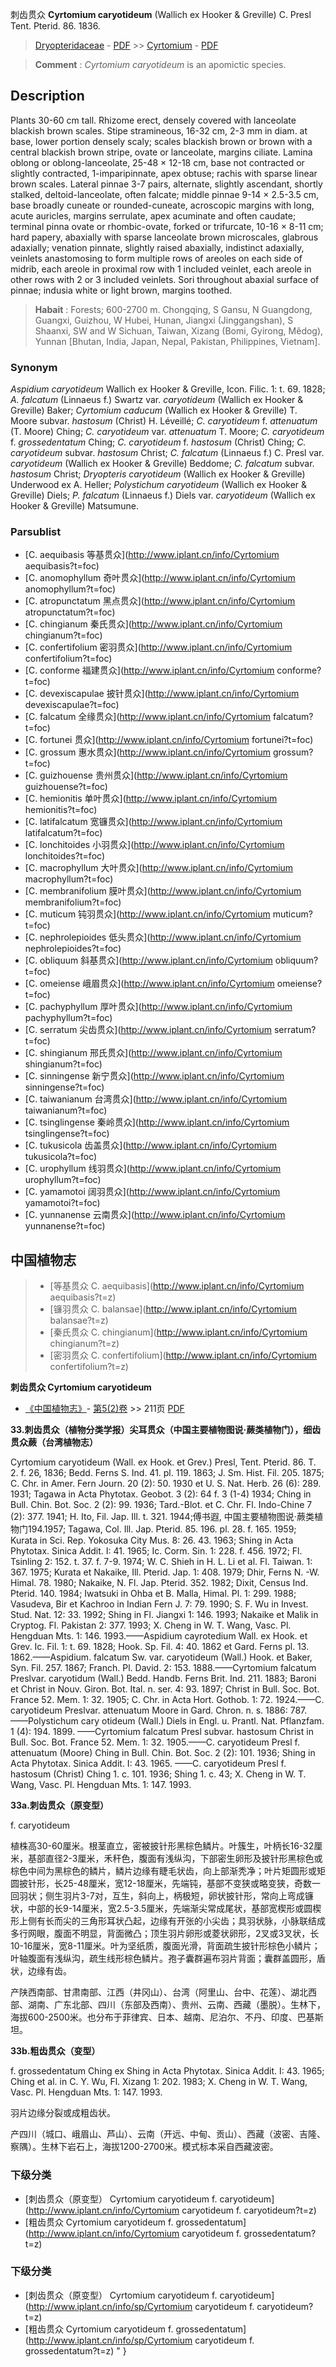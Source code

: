 刺齿贯众 **Cyrtomium caryotideum** (Wallich ex Hooker & Greville) C. Presl Tent. Pterid. 86. 1836.

> [Dryopteridaceae](http://www.iplant.cn/info/Dryopteridaceae?t=foc) - [PDF](http://www.iplant.cn/foc/pdf/Dryopteridaceae.pdf) >> [Cyrtomium](http://www.iplant.cn/info/Cyrtomium?t=foc) - [PDF](http://www.iplant.cn/foc/pdf/Cyrtomium.pdf)


> **Comment** : 
> *Cyrtomium caryotideum* is an apomictic species.

## Description

Plants 30-60 cm tall. Rhizome erect, densely covered with lanceolate blackish brown scales. Stipe stramineous, 16-32 cm, 2-3 mm in diam. at base, lower portion densely scaly; scales blackish brown or brown with a central blackish brown stripe, ovate or lanceolate, margins ciliate. Lamina oblong or oblong-lanceolate, 25-48 × 12-18 cm, base not contracted or slightly contracted, 1-imparipinnate, apex obtuse; rachis with sparse linear brown scales. Lateral pinnae 3-7 pairs, alternate, slightly ascendant, shortly stalked, deltoid-lanceolate, often falcate; middle pinnae 9-14 × 2.5-3.5 cm, base broadly cuneate or rounded-cuneate, acroscopic margins with long, acute auricles, margins serrulate, apex acuminate and often caudate; terminal pinna ovate or rhombic-ovate, forked or trifurcate, 10-16 × 8-11 cm; hard papery, abaxially with sparse lanceolate brown microscales, glabrous adaxially; venation pinnate, slightly raised abaxially, indistinct adaxially, veinlets anastomosing to form multiple rows of areoles on each side of midrib, each areole in proximal row with 1 included veinlet, each areole in other rows with 2 or 3 included veinlets. Sori throughout abaxial surface of pinnae; indusia white or light brown, margins toothed.


> **Habait** : 
> Forests; 600-2700 m. Chongqing, S Gansu, N Guangdong, Guangxi, Guizhou, W Hubei, Hunan, Jiangxi (Jinggangshan), S Shaanxi, SW and W Sichuan, Taiwan, Xizang (Bomi, Gyirong, Mêdog), Yunnan [Bhutan, India, Japan, Nepal, Pakistan, Philippines, Vietnam].

### Synonym
*Aspidium caryotideum* Wallich ex Hooker & Greville, Icon. Filic. 1: t. 69. 1828; *A. falcatum* (Linnaeus f.) Swartz var. *caryotideum* (Wallich ex Hooker & Greville) Baker; *Cyrtomium caducum* (Wallich ex Hooker & Greville) T. Moore subvar. *hastosum* (Christ) H. Léveillé; *C. caryotideum* f. *attenuatum* (T. Moore) Ching; *C. caryotideum* var. *attenuatum* T. Moore; *C. caryotideum* f. *grossedentatum* Ching; *C. caryotideum* f. *hastosum* (Christ) Ching; *C. caryotideum* subvar. *hastosum* Christ; *C. falcatum* (Linnaeus f.) C. Presl var. *caryotideum* (Wallich ex Hooker & Greville) Beddome; *C. falcatum* subvar. *hastosum* Christ; *Dryopteris caryotideum* (Wallich ex Hooker & Greville) Underwood ex A. Heller; *Polystichum caryotideum* (Wallich ex Hooker & Greville) Diels; *P. falcatum* (Linnaeus f.) Diels var. *caryotideum* (Wallich ex Hooker & Greville) Matsumune.



### Parsublist

* [C.  aequibasis  等基贯众](http://www.iplant.cn/info/Cyrtomium aequibasis?t=foc)
* [C.  anomophyllum  奇叶贯众](http://www.iplant.cn/info/Cyrtomium anomophyllum?t=foc)
* [C.  atropunctatum  黑点贯众](http://www.iplant.cn/info/Cyrtomium atropunctatum?t=foc)
* [C.  chingianum  秦氏贯众](http://www.iplant.cn/info/Cyrtomium chingianum?t=foc)
* [C.  confertifolium  密羽贯众](http://www.iplant.cn/info/Cyrtomium confertifolium?t=foc)
* [C.  conforme  福建贯众](http://www.iplant.cn/info/Cyrtomium conforme?t=foc)
* [C.  devexiscapulae  披针贯众](http://www.iplant.cn/info/Cyrtomium devexiscapulae?t=foc)
* [C.  falcatum  全缘贯众](http://www.iplant.cn/info/Cyrtomium falcatum?t=foc)
* [C.  fortunei  贯众](http://www.iplant.cn/info/Cyrtomium fortunei?t=foc)
* [C.  grossum  惠水贯众](http://www.iplant.cn/info/Cyrtomium grossum?t=foc)
* [C.  guizhouense  贵州贯众](http://www.iplant.cn/info/Cyrtomium guizhouense?t=foc)
* [C.  hemionitis  单叶贯众](http://www.iplant.cn/info/Cyrtomium hemionitis?t=foc)
* [C.  latifalcatum  宽镰贯众](http://www.iplant.cn/info/Cyrtomium latifalcatum?t=foc)
* [C.  lonchitoides  小羽贯众](http://www.iplant.cn/info/Cyrtomium lonchitoides?t=foc)
* [C.  macrophyllum  大叶贯众](http://www.iplant.cn/info/Cyrtomium macrophyllum?t=foc)
* [C.  membranifolium  膜叶贯众](http://www.iplant.cn/info/Cyrtomium membranifolium?t=foc)
* [C.  muticum  钝羽贯众](http://www.iplant.cn/info/Cyrtomium muticum?t=foc)
* [C.  nephrolepioides  低头贯众](http://www.iplant.cn/info/Cyrtomium nephrolepioides?t=foc)
* [C.  obliquum  斜基贯众](http://www.iplant.cn/info/Cyrtomium obliquum?t=foc)
* [C.  omeiense  峨眉贯众](http://www.iplant.cn/info/Cyrtomium omeiense?t=foc)
* [C.  pachyphyllum  厚叶贯众](http://www.iplant.cn/info/Cyrtomium pachyphyllum?t=foc)
* [C.  serratum  尖齿贯众](http://www.iplant.cn/info/Cyrtomium serratum?t=foc)
* [C.  shingianum  邢氏贯众](http://www.iplant.cn/info/Cyrtomium shingianum?t=foc)
* [C.  sinningense  新宁贯众](http://www.iplant.cn/info/Cyrtomium sinningense?t=foc)
* [C.  taiwanianum  台湾贯众](http://www.iplant.cn/info/Cyrtomium taiwanianum?t=foc)
* [C.  tsinglingense  秦岭贯众](http://www.iplant.cn/info/Cyrtomium tsinglingense?t=foc)
* [C.  tukusicola  齿盖贯众](http://www.iplant.cn/info/Cyrtomium tukusicola?t=foc)
* [C.  urophyllum  线羽贯众](http://www.iplant.cn/info/Cyrtomium urophyllum?t=foc)
* [C.  yamamotoi  阔羽贯众](http://www.iplant.cn/info/Cyrtomium yamamotoi?t=foc)
* [C.  yunnanense  云南贯众](http://www.iplant.cn/info/Cyrtomium yunnanense?t=foc)


## 中国植物志

> * [等基贯众  C.  aequibasis](http://www.iplant.cn/info/Cyrtomium aequibasis?t=z)
> * [镰羽贯众  C.  balansae](http://www.iplant.cn/info/Cyrtomium balansae?t=z)
> * [秦氏贯众  C.  chingianum](http://www.iplant.cn/info/Cyrtomium chingianum?t=z)
> * [密羽贯众  C.  confertifolium](http://www.iplant.cn/info/Cyrtomium confertifolium?t=z)


**刺齿贯众 Cyrtomium caryotideum**

* [《中国植物志》](http://www.iplant.cn/frps)- [第5(2)卷](http://www.iplant.cn/frps/vol/5(2)) >> 211页 [PDF](http://www.iplant.cn/frps/pdf/5(2)/211a.PDF)


**33.刺齿贯众（植物分类学报）尖耳贯众（中国主要植物图说·蕨类植物门），细齿贯众蕨（台湾植物志）**

Cyrtomium caryotideum (Wall. ex Hook. et Grev.) Presl, Tent. Pterid. 86. T. 2. f. 26, 1836; Bedd. Ferns S. Ind. 41. pl. 119. 1863; J. Sm. Hist. Fil. 205. 1875; C. Chr. in Amer. Fern Journ. 20 (2): 50. 1930 et U. S. Nat. Herb. 26 (6): 289. 1931; Tagawa in Acta Phytotax. Geobot. 3 (2): 64 f. 3 (1-4) 1934; Ching in Bull. Chin. Bot. Soc. 2 (2): 99. 1936; Tard.-Blot. et C. Chr. Fl. Indo-Chine 7 (2): 377. 1941; H. Ito, Fil. Jap. Ill. t. 321. 1944;傅书遐, 中国主要植物图说·蕨类植物门194.1957; Tagawa, Col. Ill. Jap. Pterid. 85. 196. pl. 28. f. 165. 1959; Kurata in Sci. Rep. Yokosuka City Mus. 8: 26. 43. 1963; Shing in Acta Phytotax. Sinica Addit. I: 41. 1965; Ic. Corm. Sin. 1: 228. f. 456. 1972; Fl. Tsinling 2: 152. t. 37. f. 7-9. 1974; W. C. Shieh in H. L. Li et al. Fl. Taiwan. 1: 367. 1975; Kurata et Nakaike, Ill. Pterid. Jap. 1: 408. 1979; Dhir, Ferns N. -W. Himal. 78. 1980; Nakaike, N. Fl. Jap. Pterid. 352. 1982; Dixit, Census Ind. Pterid. 140. 1984; Iwatsuki in Ohba et B. Malla, Himal. Pl. 1: 299. 1988; Vasudeva, Bir et Kachroo in Indian Fern J. 7: 79. 1990; S. F. Wu in Invest. Stud. Nat. 12: 33. 1992; Shing in Fl. Jiangxi 1: 146. 1993; Nakaike et Malik in Cryptog. Fl. Pakistan 2: 377. 1993; X. Cheng in W. T. Wang, Vasc. Pl. Hengduan Mts. 1: 146. 1993.——Aspidium cayrotedium Wall. ex Hook. et Grev. Ic. Fil. 1: t. 69. 1828; Hook. Sp. Fil. 4: 40. 1862 et Gard. Ferns pl. 13. 1862.——Aspidium. falcatum Sw. var. caryotideum (Wall.) Hook. et Baker, Syn. Fil. 257. 1867; Franch. Pl. David. 2: 153. 1888.——Cyrtomium falcatum Preslvar. caryotidum (Wall.) Bedd. Handb. Ferns Brit. Ind. 211. 1883; Baroni et Christ in Nouv. Giron. Bot. Ital. n. ser. 4: 93. 1897; Christ in Bull. Soc. Bot. France 52. Mem. 1: 32. 1905; C. Chr. in Acta Hort. Gothob. 1: 72. 1924.——C. caryotideum Preslvar. attenuatum Moore in Gard. Chron. n. s. 1886: 787. ——Polystichum cary otideum (Wall.) Diels in Engl. u. Prantl. Nat. Pflanzfam. 1 (4): 194. 1899. ——Cyrtomium falcatum Presl subvar. hastosum Christ in Bull. Soc. Bot. France 52. Mem. 1: 32. 1905.——C. caryotideum Presl f. attenuatum (Moore) Ching in Bull. Chin. Bot. Soc. 2 (2): 101. 1936; Shing in Acta Phytotax. Sinica Addit. I: 43. 1965. ——C. caryotideum Presl f. hastosum (Christ) Ching 1. c. 101. 1936; Shing 1. c. 43; X. Cheng in W. T. Wang, Vasc. Pl. Hengduan Mts. 1: 147. 1993.

**33a.刺齿贯众（原变型）**

f. caryotideum

植株高30-60厘米。根茎直立，密被披针形黑棕色鳞片。叶簇生，叶柄长16-32厘米，基部直径2-3厘米，禾秆色，腹面有浅纵沟，下部密生卵形及披针形黑棕色或棕色中间为黑棕色的鳞片，鳞片边缘有睫毛状齿，向上部渐秃净；叶片矩圆形或矩圆披针形，长25-48厘米，宽12-18厘米，先端钝，基部不变狭或略变狭，奇数一回羽状；侧生羽片3-7对，互生，斜向上，柄极短，卵状披针形，常向上弯成镰状，中部的长9-14厘米，宽2.5-3.5厘米，先端渐尖常成尾状，基部宽楔形或圆楔形上侧有长而尖的三角形耳状凸起，边缘有开张的小尖齿；具羽状脉，小脉联结成多行网眼，腹面不明显，背面微凸；顶生羽片卵形或菱状卵形，2叉或3叉状，长10-16厘米，宽8-11厘米。叶为坚纸质，腹面光滑，背面疏生披针形棕色小鳞片；叶轴腹面有浅纵沟，疏生线形棕色鳞片。孢子囊群遍布羽片背面；囊群盖圆形，盾状，边缘有齿。

产陕西南部、甘肃南部、江西（井冈山）、台湾（阿里山、台中、花莲）、湖北西部、湖南、广东北部、四川（东部及西南）、贵州、云南、西藏（墨脱）。生林下，海拔600-2500米。也分布于菲律宾、日本、越南、尼泊尔、不丹、印度、巴基斯坦。

**33b.粗齿贯众（变型）**

f. grossedentatum Ching ex Shing in Acta Phytotax. Sinica Addit. I: 43. 1965; Ching et al. in C. Y. Wu, Fl. Xizang 1: 202. 1983; X. Cheng in W. T. Wang, Vasc. Pl. Hengduan Mts. 1: 147. 1993.

羽片边缘分裂或成粗齿状。

产四川（城口、峨眉山、芦山）、云南（开远、中甸、贡山）、西藏（波密、吉隆、察隅）。生林下岩石上，海拔1200-2700米。模式标本采自西藏波密。

### 下级分类
* [刺齿贯众（原变型）  Cyrtomium caryotideum f. caryotideum](http://www.iplant.cn/info/Cyrtomium caryotideum f. caryotideum?t=z)
* [粗齿贯众  Cyrtomium caryotideum f. grossedentatum](http://www.iplant.cn/info/Cyrtomium caryotideum f. grossedentatum?t=z)

### 下级分类
* [刺齿贯众（原变型）  Cyrtomium caryotideum f. caryotideum](http://www.iplant.cn/info/sp/Cyrtomium caryotideum f. caryotideum?t=z)
* [粗齿贯众  Cyrtomium caryotideum f. grossedentatum](http://www.iplant.cn/info/sp/Cyrtomium caryotideum f. grossedentatum?t=z)
"
}